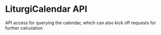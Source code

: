 # LiturgiCalendar API

API access for querying the calendar, which can also kick off requests for further calculation

